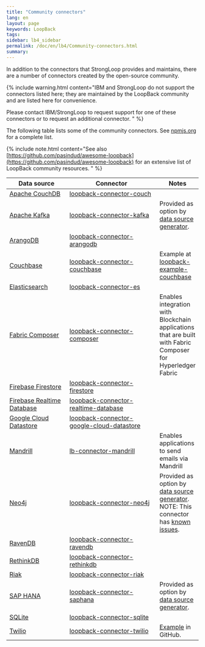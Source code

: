 ```yaml
---
title: "Community connectors"
lang: en
layout: page
keywords: LoopBack
tags:
sidebar: lb4_sidebar
permalink: /doc/en/lb4/Community-connectors.html
summary:
---
```


In addition to the connectors that StrongLoop provides and maintains, there are
a number of connectors created by the open-source community.

{% include warning.html content="IBM and StrongLoop do not support the
connectors listed here; they are maintained by the LoopBack community and are
listed here for convenience.

Please contact IBM/StrongLoop to request support for one of these connectors or
to request an additional connector. " %}

The following table lists some of the community connectors. See
[npmjs.org](https://www.npmjs.org/search?q=loopback-connector) for a complete
list.

{% include note.html content="See also [https://github.com/pasindud/awesome-loopback](https://github.com/pasindud/awesome-loopback) for an extensive list of LoopBack community resources.
" %}

<table>
  <thead>
    <tr>
      <th width="160">Data source</th>
      <th width="280">Connector</th>
      <th>Notes</th>
    </tr>
  </thead>
  <tbody>
    <tr>
      <td><a href="http://couchdb.apache.org/" class="external-link" rel="nofollow">Apache CouchDB</a></td>
      <td><a href="https://www.npmjs.org/package/loopback-connector-couch" class="external-link" rel="nofollow">loopback-connector-couch</a></td>
      <td>&nbsp;</td>
    </tr>
    <tr>
      <td><a href="http://kafka.apache.org/" class="external-link" rel="nofollow">Apache Kafka</a></td>
      <td><a href="https://www.npmjs.org/package/loopback-connector-kafka" class="external-link" rel="nofollow">loopback-connector-kafka</a></td>
      <td>Provided as option by <a href="Data-source-generator.html">data source generator</a>.</td>
    </tr>
    <tr>
      <td><a href="https://www.arangodb.com/" class="external-link" rel="nofollow">ArangoDB</a></td>
      <td><a href="https://www.npmjs.org/package/loopback-connector-arangodb" class="external-link" rel="nofollow">loopback-connector-arangodb</a></td>
      <td>&nbsp;</td>
    </tr>
    <tr>
      <td><a href="http://www.couchbase.com/" class="external-link" rel="nofollow">Couchbase</a></td>
      <td><a href="https://github.com/guardly/loopback-connector-couchbase" class="external-link" rel="nofollow">loopback-connector-couchbase</a></td>
      <td>Example at <a href="https://github.com/guardly/loopback-example-couchbase" class="external-link" rel="nofollow">loopback-example-couchbase</a></td>
    </tr>
    <tr>
      <td><a href="http://www.elasticsearch.org/" class="external-link" rel="nofollow">Elasticsearch</a></td>
      <td><a href="https://www.npmjs.com/package/loopback-connector-es" class="external-link" rel="nofollow">loopback-connector-es</a></td>
      <td>&nbsp;</td>
    </tr>
    <tr>
      <td><a href="http://fabric-composer.org/" class="external-link" rel="nofollow">Fabric Composer</a></td>
      <td><a href="https://www.npmjs.org/package/loopback-connector-composer" class="external-link" rel="nofollow">loopback-connector-composer</a></td>
      <td>Enables integration with Blockchain applications that are built with Fabric Composer for Hyperledger Fabric</td>
    </tr>
    <tr>
      <td><a href="https://firebase.google.com/products/firestore/" class="external-link" rel="nofollow">Firebase Firestore</a></td>
      <td><a href="https://www.npmjs.com/package/loopback-connector-firestore" class="external-link" rel="nofollow">loopback-connector-firestore</a></td>
      <td>&nbsp;</td>
    </tr>
    <tr>
      <td><a href="https://firebase.google.com/products/realtime-database/" class="external-link" rel="nofollow">Firebase Realtime Database</a></td>
      <td><a href="https://www.npmjs.com/package/loopback-connector-realtime-database" class="external-link" rel="nofollow">loopback-connector-realtime-database</a></td>
      <td>&nbsp;</td>
    </tr>
    <tr>
      <td><a href="https://cloud.google.com/datastore/" class="external-link" rel="nofollow">Google Cloud Datastore</a></td>
      <td><a href="https://www.npmjs.com/package/loopback-connector-google-cloud-datastore" class="external-link" rel="nofollow">loopback-connector-google-cloud-datastore</a></td>
      <td>&nbsp;</td>
    </tr>
    <tr>
      <td><a href="https://mandrill.com/" class="external-link" rel="nofollow">Mandrill</a></td>
      <td><a href="https://www.npmjs.org/package/lb-connector-mandrill" class="external-link" rel="nofollow">lb-connector-mandrill</a></td>
      <td>Enables applications to send emails via Mandrill</td>
    </tr>
    <tr>
      <td><a href="http://neo4j.com/" class="external-link" rel="nofollow">Neo4j</a></td>
      <td><a href="https://www.npmjs.org/package/loopback-connector-neo4j" class="external-link" rel="nofollow">loopback-connector-neo4j</a></td>
      <td>Provided as option by <a href="Data-source-generator.html">data source generator</a>.
        <br/>NOTE: This connector has <a href="https://groups.google.com/forum/#!topic/loopbackjs/HONEM1S3CnU" class="external-link" rel="nofollow">known issues</a>.
      </td>
    </tr>
    <tr>
      <td><a href="http://ravendb.net/" class="external-link" rel="nofollow">RavenDB</a></td>
      <td><a href="https://www.npmjs.org/package/loopback-connector-ravendb" class="external-link" rel="nofollow">loopback-connector-ravendb</a></td>
      <td>&nbsp;</td>
    </tr>
    <tr>
      <td><a href="https://www.rethinkdb.com/" class="external-link" rel="nofollow">RethinkDB</a></td>
      <td><a href="https://www.npmjs.com/package/loopback-connector-rethinkdb" class="external-link" rel="nofollow">loopback-connector-rethinkdb</a></td>
      <td>&nbsp;</td>
    </tr>
    <tr>
      <td><a href="http://basho.com/riak/" class="external-link" rel="nofollow">Riak</a></td>
      <td><a href="https://www.npmjs.com/package/loopback-connector-riak" class="external-link" rel="nofollow">loopback-connector-riak</a></td>
      <td>&nbsp;</td>
    </tr>
    <tr>
      <td><a href="http://hana.sap.com/abouthana.html" class="external-link" rel="nofollow">SAP HANA</a></td>
      <td><a href="https://www.npmjs.org/package/loopback-connector-saphana" class="external-link" rel="nofollow">loopback-connector-saphana</a></td>
      <td><span>Provided as option by </span> <a href="Data-source-generator.html">data source generator</a><span>.</span></td>
    </tr>
    <tr>
      <td><a href="http://www.sqlite.org/" class="external-link" rel="nofollow">SQLite</a></td>
      <td><a href="https://github.com/Synerzip/loopback-connector-sqlite" class="external-link" rel="nofollow">loopback-connector-sqlite</a></td>
      <td>&nbsp;</td>
    </tr>
    <tr>
      <td><a href="https://www.twilio.com/" class="external-link" rel="nofollow">Twilio</a></td>
      <td><a href="https://www.npmjs.com/package/loopback-connector-twilio" class="external-link" rel="nofollow">loopback-connector-twilio</a></td>
      <td><a href="https://github.com/dashby3000/loopback-connector-twilio/blob/master/example/example.js" class="external-link" rel="nofollow">Example</a> in GitHub.</td>
    </tr>

  </tbody>
</table>
